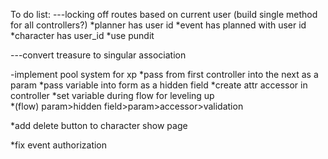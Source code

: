To do list: 
---locking off routes based on current user 
(build single method for all controllers?)
*planner has user id 
*event has planned with user id 
*character has user_id
*use pundit 

---convert treasure to singular association

-implement pool system for xp
*pass from first controller into the next as a param
*pass variable into form as a hidden field
*create attr accessor in controller 
*set variable during flow for leveling up   
*(flow) param>hidden field>param>accessor>validation

*add delete button to character show page

*fix event authorization